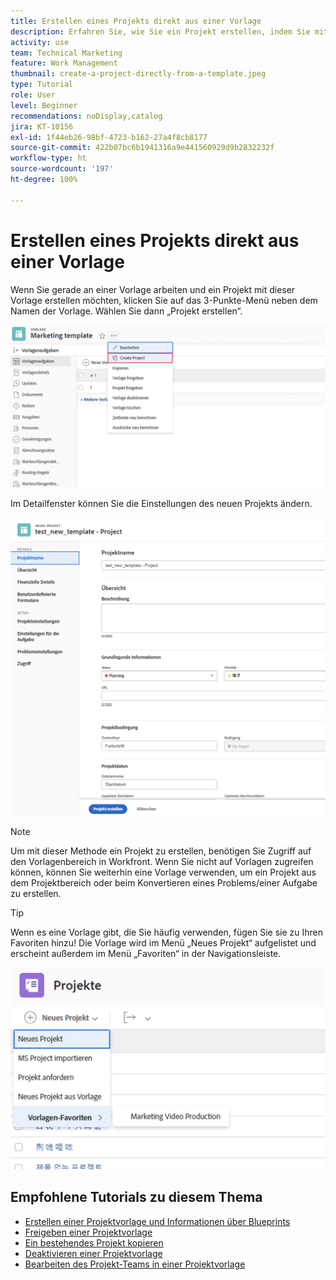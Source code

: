 ```yaml
---
title: Erstellen eines Projekts direkt aus einer Vorlage
description: Erfahren Sie, wie Sie ein Projekt erstellen, indem Sie mit einer bereits erstellten Vorlage beginnen.
activity: use
team: Technical Marketing
feature: Work Management
thumbnail: create-a-project-directly-from-a-template.jpeg
type: Tutorial
role: User
level: Beginner
recommendations: noDisplay,catalog
jira: KT-10156
exl-id: 1f44eb26-98bf-4723-b162-27a4f8cb8177
source-git-commit: 422b07bc6b1941316a9e441560929d9b2832232f
workflow-type: ht
source-wordcount: '197'
ht-degree: 100%

---
```


# Erstellen eines Projekts direkt aus einer Vorlage

Wenn Sie gerade an einer Vorlage arbeiten und ein Projekt mit dieser Vorlage erstellen möchten, klicken Sie auf das 3-Punkte-Menü neben dem Namen der Vorlage. Wählen Sie dann „Projekt erstellen“.

![Option „Projekt erstellen“ im Menü](assets/direct-template-01.png)

Im Detailfenster können Sie die Einstellungen des neuen Projekts ändern.

![Seite zur Projekterstellung](assets/direct-template-02.png)

>[!NOTE]
>
>Um mit dieser Methode ein Projekt zu erstellen, benötigen Sie Zugriff auf den Vorlagenbereich in Workfront. Wenn Sie nicht auf Vorlagen zugreifen können, können Sie weiterhin eine Vorlage verwenden, um ein Projekt aus dem Projektbereich oder beim Konvertieren eines Problems/einer Aufgabe zu erstellen.

>[!TIP]
>
>Wenn es eine Vorlage gibt, die Sie häufig verwenden, fügen Sie sie zu Ihren Favoriten hinzu! Die Vorlage wird im Menü „Neues Projekt“ aufgelistet und erscheint außerdem im Menü „Favoriten“ in der Navigationsleiste.


![Favorisierte Vorlagen für ein neues Projekt](assets/direct-template-03.png)

## Empfohlene Tutorials zu diesem Thema

* [Erstellen einer Projektvorlage und Informationen über Blueprints](/help/manage-work/create-and-manage-project-templates/create-a-project-template.md)
* [Freigeben einer Projektvorlage](/help/manage-work/create-and-manage-project-templates/share-a-project-template.md)
* [Ein bestehendes Projekt kopieren](/help/manage-work/manage-projects/copy-an-existing-project.md)
* [Deaktivieren einer Projektvorlage](/help/manage-work/create-and-manage-project-templates/deactivate-a-project-template.md)
* [Bearbeiten des Projekt-Teams in einer Projektvorlage](/help/manage-work/create-and-manage-project-templates/edit-the-project-team-in-a-project-template.md)
